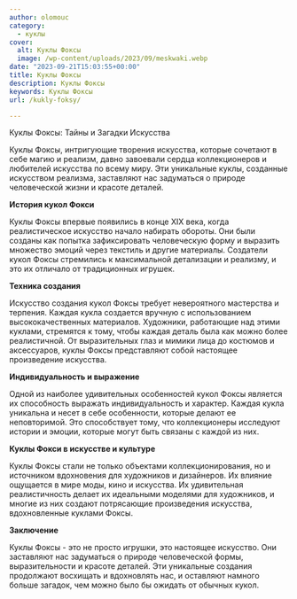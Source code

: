 ```yaml
---
author: olomouc
category:
  - куклы
cover:
  alt: Куклы Фоксы
  image: /wp-content/uploads/2023/09/meskwaki.webp
date: "2023-09-21T15:03:55+00:00"
title: Куклы Фоксы
description: Куклы Фоксы
keywords: Куклы Фоксы
url: /kukly-foksy/

---
```

Куклы Фоксы: Тайны и Загадки Искусства

Куклы Фоксы, интригующие творения искусства, которые сочетают в себе магию и реализм, давно завоевали сердца коллекционеров и любителей искусства по всему миру. Эти уникальные куклы, созданные искусством реализма, заставляют нас задуматься о природе человеческой жизни и красоте деталей.

**История кукол Фокси**

Куклы Фоксы впервые появились в конце XIX века, когда реалистическое искусство начало набирать обороты. Они были созданы как попытка зафиксировать человеческую форму и выразить множество эмоций через текстиль и другие материалы. Создатели кукол Фоксы стремились к максимальной детализации и реализму, и это их отличало от традиционных игрушек.

**Техника создания**

Искусство создания кукол Фоксы требует невероятного мастерства и терпения. Каждая кукла создается вручную с использованием высококачественных материалов. Художники, работающие над этими куклами, стремятся к тому, чтобы каждая деталь была как можно более реалистичной. От выразительных глаз и мимики лица до костюмов и аксессуаров, куклы Фоксы представляют собой настоящее произведение искусства.

**Индивидуальность и выражение**

Одной из наиболее удивительных особенностей кукол Фоксы является их способность выражать индивидуальность и характер. Каждая кукла уникальна и несет в себе особенности, которые делают ее неповторимой. Это способствует тому, что коллекционеры исследуют истории и эмоции, которые могут быть связаны с каждой из них.

**Куклы Фокси в искусстве и культуре**

Куклы Фоксы стали не только объектами коллекционирования, но и источником вдохновения для художников и дизайнеров. Их влияние ощущается в мире моды, кино и искусства. Их удивительная реалистичность делает их идеальными моделями для художников, и многие из них создают потрясающие произведения искусства, вдохновленные куклами Фоксы.

**Заключение**

Куклы Фоксы \- это не просто игрушки, это настоящее искусство. Они заставляют нас задуматься о природе человеческой формы, выразительности и красоте деталей. Эти уникальные создания продолжают восхищать и вдохновлять нас, и оставляют намного больше загадок, чем можно было бы ожидать от обычных кукол.
